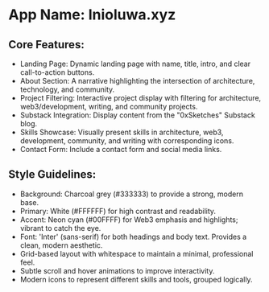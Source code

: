 # **App Name**: Inioluwa.xyz

## Core Features:

- Landing Page: Dynamic landing page with name, title, intro, and clear call-to-action buttons.
- About Section: A narrative highlighting the intersection of architecture, technology, and community.
- Project Filtering: Interactive project display with filtering for architecture, web3/development, writing, and community projects.
- Substack Integration: Display content from the "0xSketches" Substack blog.
- Skills Showcase: Visually present skills in architecture, web3, development, community, and writing with corresponding icons.
- Contact Form: Include a contact form and social media links.

## Style Guidelines:

- Background: Charcoal grey (#333333) to provide a strong, modern base.
- Primary: White (#FFFFFF) for high contrast and readability.
- Accent: Neon cyan (#00FFFF) for Web3 emphasis and highlights; vibrant to catch the eye.
- Font: 'Inter' (sans-serif) for both headings and body text. Provides a clean, modern aesthetic.
- Grid-based layout with whitespace to maintain a minimal, professional feel.
- Subtle scroll and hover animations to improve interactivity.
- Modern icons to represent different skills and tools, grouped logically.